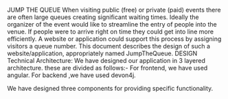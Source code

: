 JUMP THE QUEUE
When visiting public (free) or private (paid) events there are often large queues creating significant waiting times. Ideally the organizer of the event would like to streamline the entry of people into the venue. If people were to arrive right on time they could get into line more efficiently. A website or application could support this process by assigning visitors a queue number. This document describes the design of such a website/application, appropriately named JumpTheQueue.
DESIGN
Technical Architecture:
We have designed our application in 3 layered architecture. these are divided as follows:-
For frontend, we have used angular.
For backend ,we have used devon4j.

We have designed three components for providing specific functionality.
